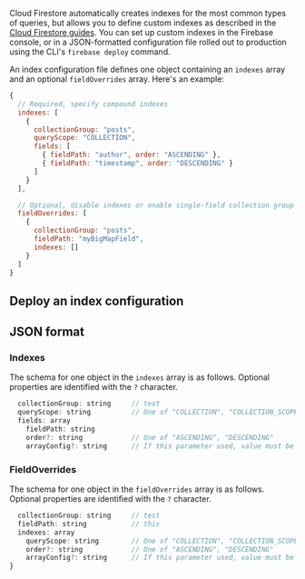 
Cloud Firestore automatically creates indexes for the most common types of queries, but allows you to define custom indexes as described in the [Cloud Firestore guides](https://firebase.devsite.corp.google.com/docs/firestore/query-data/index-overview). You can set up custom indexes in the Firebase console, or in a JSON-formatted configuration file rolled out to production using the CLI's <code>firebase deploy</code> command.

An index configuration file defines one object containing an <code>indexes</code> array and an optional <code>fieldOverrides</code> array. Here's an example:

```javascript
{
  // Required, specify compound indexes
  indexes: [
    { 
      collectionGroup: "posts",
      queryScope: "COLLECTION",
      fields: [
        { fieldPath: "author", order: "ASCENDING" },
        { fieldPath: "timestamp", order: "DESCENDING" }
      ]
    }
  ],

  // Optional, disable indexes or enable single-field collection group indexes
  fieldOverrides: [
    {
      collectionGroup: "posts",
      fieldPath: "myBigMapField",
      indexes: []
    }
  ]
}
```

## Deploy an index configuration


## JSON format

### Indexes

The schema for one object in the `indexes` array is as follows. Optional properties are identified with the `?` character.

```javascript
  collectionGroup: string     // test
  queryScope: string          // One of "COLLECTION", "COLLECTION_SCOPE"
  fields: array               
    fieldPath: string
    order?: string            // One of "ASCENDING", "DESCENDING"
    arrayConfig?: string      // If this parameter used, value must be "CONTAINS"
```
### FieldOverrides

The schema for one object in the `fieldOverrides` array is as follows. Optional properties are identified with the `?` character.

```javascript
  collectionGroup: string     // test
  fieldPath: string           // this 
  indexes: array              
    queryScope: string        // One of "COLLECTION", "COLLECTION_SCOPE"
    order?: string            // One of "ASCENDING", "DESCENDING"
    arrayConfig?: string      // If this parameter used, value must be "CONTAINS"
}
```
